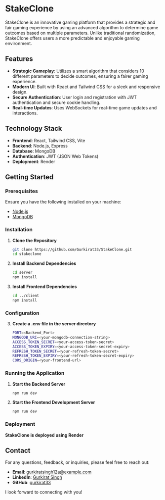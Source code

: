# StakeClone

StakeClone is an innovative gaming platform that provides a strategic and fair gaming experience by using an advanced algorithm to determine game outcomes based on multiple parameters. Unlike traditional randomization, StakeClone offers users a more predictable and enjoyable gaming environment.

## Features

- **Strategic Gameplay**: Utilizes a smart algorithm that considers 10 different parameters to decide outcomes, ensuring a fairer gaming experience.
- **Modern UI**: Built with React and Tailwind CSS for a sleek and responsive design.
- **Secure Authentication**: User login and registration with JWT authentication and secure cookie handling.
- **Real-time Updates**: Uses WebSockets for real-time game updates and interactions.

## Technology Stack

- **Frontend**: React, Tailwind CSS, Vite
- **Backend**: Node.js, Express
- **Database**: MongoDB
- **Authentication**: JWT (JSON Web Tokens)
- **Deployment**: Render

## Getting Started

### Prerequisites

Ensure you have the following installed on your machine:

- [Node.js](https://nodejs.org/en/download/)
- [MongoDB](https://www.mongodb.com/try/download/community)

### Installation

1. **Clone the Repository**

   ```bash
   git clone https://github.com/Gurkirat33/StakeClone.git
   cd stakeclone

2. **Install Backend Dependencies**

   ```bash
   cd server
   npm install

3. **Install Frontend Dependencies**

   ```bash
   cd ../client
   npm install
   
### Configuration

3. **Create a .env file in the server directory**

   ```bash
   PORT=<Backend_Port>
   MONGODB_URI=<your-mongodb-connection-string>
   ACCESS_TOKEN_SECRET=<your-access-token-secret>
   ACCESS_TOKEN_EXPIRY=<your-access-token-secret-expiry>
   REFRESH_TOKEN_SECRET=<your-refresh-token-secret>
   REFRESH_TOKEN_EXPIRY=<your-refresh-token-secret-expiry>
   CORS_ORIGIN=<your-frontend-url>

### Running the Application

1. **Start the Backend Server**

   ```bash
   npm run dev

2. **Start the Frontend Development Server**

   ```bash
   npm run dev

### Deployment

**StakeClone is deployed using Render**

## Contact

For any questions, feedback, or inquiries, please feel free to reach out:

- **Email**: [gurkiratsingh12a@example.com](mailto:gurkiratsingh12a@example.com)
- **LinkedIn**: [Gurkirat Singh](https://www.linkedin.com/in/gurkirat-singh9/)
- **GitHub**: [gurkirat33](https://github.com/gurkirat33)

I look forward to connecting with you!



